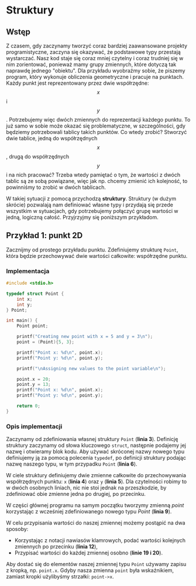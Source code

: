 # Struktury

## Wstęp

Z czasem, gdy zaczynamy tworzyć coraz bardziej zaawansowane projekty programistyczne, zaczyna się okazywać, że podstawowe typy przestają wystarczać.
Nasz kod staje się coraz mniej czytelny i coraz trudniej się w nim zorientować, ponieważ mamy grupy zmiennych, które dotyczą tak naprawdę jednego "obiektu".
Dla przykładu wyobraźmy sobie, że piszemy program, który wykonuje obliczenia geometryczne i pracuje na punktach.
Każdy punkt jest reprezentowany przez dwie współrzędne: $$x$$ i $$y$$.
Potrzebujemy więc dwóch zmiennych do reprezentacji każdego punktu.
To już samo w sobie może okazać się problematyczne, w szczególności, gdy będziemy potrzebowali tablicy takich punktów.
Co wtedy zrobić? Stworzyć dwie tablice, jedną do współrzędnych $$x$$, drugą do współrzędnych $$y$$ i na nich pracować?
Trzeba wtedy pamiętać o tym, że wartości z dwóch tablic są ze sobą powiązane, więc jak np. chcemy zmienić ich kolejność, to powinniśmy to zrobić w dwóch tablicach.

W takiej sytuacji z pomocą przychodzą **struktury**.
Struktury (w dużym skrócie) pozwalają nam definiować własne typy i przydają się przede wszystkim w sytuacjach, gdy potrzebujemy połączyć grupę wartości w jedną, logiczną całość.
Przyjrzyjmy się poniższym przykładom.

## Przykład 1: punkt 2D

Zacznijmy od prostego przykładu punktu. 
Zdefiniujemy strukturę `Point`, która będzie przechowywać dwie wartości całkowite: współrzędne punktu.

### Implementacja

```c
#include <stdio.h>

typedef struct Point {
    int x;
    int y;
} Point;

int main() {
    Point point;

    printf("Creating new point with x = 5 and y = 3\n");
    point = (Point){5, 3};

    printf("Point x: %d\n", point.x);
    printf("Point y: %d\n", point.y);

    printf("\nAssigning new values to the point variable\n");

    point.x = 20;
    point.y = 13;
    printf("Point x: %d\n", point.x);
    printf("Point y: %d\n", point.y);

    return 0;
}
```

### Opis implementacji

Zaczynamy od zdefiniowania własnej struktury `Point` (**linia 3**).
Definicję struktury zaczynamy od słowa kluczowego `struct`, następnie podajemy jej nazwę i otwieramy blok kodu.
Aby używać skróconej nazwy nowego typu definiujemy ją za pomocą polecenia `typedef`, po definicji struktury podając nazwę naszego typu, w tym przypadku `Point` (**linia 6**).

W ciele struktury definiujemy dwie zmienne całkowite do przechowywania współrzędnych punktu: `x` (**linia 4**) oraz `y` (**linia 5**).
Dla czytelności robimy to w dwóch osobnych liniach, nic nie stoi jednak na przeszkodzie, by zdefiniować obie zmienne jedna po drugiej, po przecinku.

W części głównej programu na samym początku tworzymy zmienną _point_ korzystając z wcześniej zdefiniowanego nowego typu _Point_ (**linia 9**).

W celu przypisania wartości do naszej zmiennej możemy postąpić na dwa sposoby:
* Korzystając z notacji nawiasów klamrowych, podać wartości kolejnych zmiennych po przecinku (**linia 12**),
* Przypisać wartości do każdej zmiennej osobno (**linie 19 i 20**).

Aby dostać się do elementów naszej zmiennej typu `Point` używamy zapisu z kropką, np. `point.x`.
Gdyby nasza zmienna `point` była wskaźnikiem, zamiast kropki użylibyśmy strzałki: `point->x`.